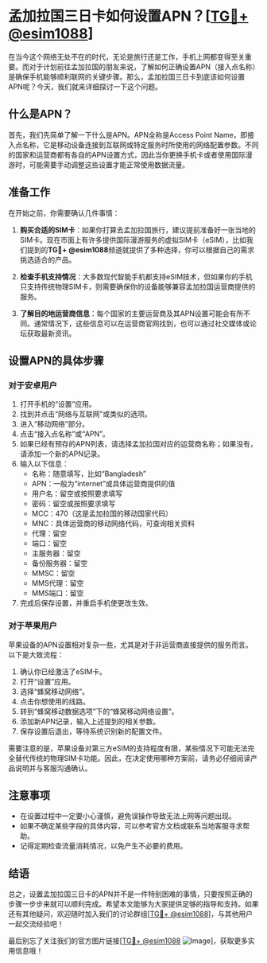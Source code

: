 # 孟加拉国三日卡如何设置APN？[[TG💪+ @esim1088](https://t.me/s/esim1088)]

在当今这个网络无处不在的时代，无论是旅行还是工作，手机上网都变得至关重要。而对于计划前往孟加拉国的朋友来说，了解如何正确设置APN（接入点名称）是确保手机能够顺利联网的关键步骤。那么，孟加拉国三日卡到底该如何设置APN呢？今天，我们就来详细探讨一下这个问题。

## 什么是APN？

首先，我们先简单了解一下什么是APN。APN全称是Access Point Name，即接入点名称，它是移动设备连接到互联网或特定服务时所使用的网络配置参数。不同的国家和运营商都有各自的APN设置方式，因此当你更换手机卡或者使用国际漫游时，可能需要手动调整这些设置才能正常使用数据流量。

## 准备工作

在开始之前，你需要确认几件事情：

1. **购买合适的SIM卡**：如果你打算去孟加拉国旅行，建议提前准备好一张当地的SIM卡。现在市面上有许多提供国际漫游服务的虚拟SIM卡（eSIM），比如我们提到的**TG💪+ @esim1088**频道就提供了多种选择，你可以根据自己的需求挑选适合的产品。

2. **检查手机支持情况**：大多数现代智能手机都支持eSIM技术，但如果你的手机只支持传统物理SIM卡，则需要确保你的设备能够兼容孟加拉国运营商提供的服务。

3. **了解目的地运营商信息**：每个国家的主要运营商及其APN设置可能会有所不同。通常情况下，这些信息可以在运营商官网找到，也可以通过社交媒体或论坛获取最新资讯。

## 设置APN的具体步骤

### 对于安卓用户

1. 打开手机的“设置”应用。
2. 找到并点击“网络与互联网”或类似的选项。
3. 进入“移动网络”部分。
4. 点击“接入点名称”或“APN”。
5. 如果已经有预存的APN列表，请选择孟加拉国对应的运营商名称；如果没有，请添加一个新的APN记录。
6. 输入以下信息：
   - 名称：随意填写，比如“Bangladesh”
   - APN：一般为“internet”或具体运营商提供的值
   - 用户名：留空或按照要求填写
   - 密码：留空或按照要求填写
   - MCC：470（这是孟加拉国的移动国家代码）
   - MNC：具体运营商的移动网络代码，可查询相关资料
   - 代理：留空
   - 端口：留空
   - 主服务器：留空
   - 备份服务器：留空
   - MMSC：留空
   - MMS代理：留空
   - MMS端口：留空
7. 完成后保存设置，并重启手机使更改生效。

### 对于苹果用户

苹果设备的APN设置相对复杂一些，尤其是对于非运营商直接提供的服务而言。以下是大致流程：

1. 确认你已经激活了eSIM卡。
2. 打开“设置”应用。
3. 选择“蜂窝移动网络”。
4. 点击你想使用的线路。
5. 转到“蜂窝移动数据选项”下的“蜂窝移动网络设置”。
6. 添加新APN记录，输入上述提到的相关参数。
7. 保存设置后退出，等待系统识别新的配置文件。

需要注意的是，苹果设备对第三方eSIM的支持程度有限，某些情况下可能无法完全替代传统的物理SIM卡功能。因此，在决定使用哪种方案前，请务必仔细阅读产品说明并与客服沟通确认。

## 注意事项

- 在设置过程中一定要小心谨慎，避免误操作导致无法上网等问题出现。
- 如果不确定某些字段的具体内容，可以参考官方文档或联系当地客服寻求帮助。
- 记得定期检查流量消耗情况，以免产生不必要的费用。

## 结语

总之，设置孟加拉国三日卡的APN并不是一件特别困难的事情，只要按照正确的步骤一步步来就可以顺利完成。希望本文能够为大家提供足够的指导和支持。如果还有其他疑问，欢迎随时加入我们的讨论群组[[TG💪+ @esim1088](https://t.me/s/esim1088)]，与其他用户一起交流经验吧！

最后别忘了关注我们的官方图片链接[[TG💪+ @esim1088](https://t.me/s/esim1088) ![Image](https://i.postimg.cc/4NQfJmqS/Snipaste-2025-05-13-00-14-12.png)]，获取更多实用信息哦！